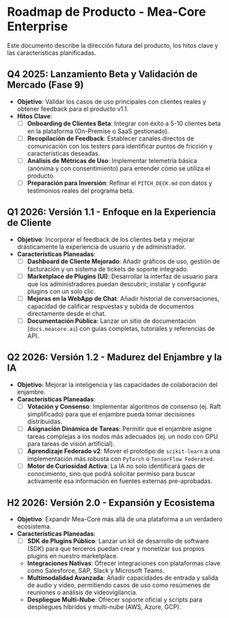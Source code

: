 # Roadmap de Producto - Mea-Core Enterprise

Este documento describe la dirección futura del producto, los hitos clave y las características planificadas.

## Q4 2025: Lanzamiento Beta y Validación de Mercado (Fase 9)

-   **Objetivo**: Validar los casos de uso principales con clientes reales y obtener feedback para el producto v1.1.
-   **Hitos Clave**:
    -   [ ] **Onboarding de Clientes Beta**: Integrar con éxito a 5-10 clientes beta en la plataforma (On-Premise o SaaS gestionado).
    -   [ ] **Recopilación de Feedback**: Establecer canales directos de comunicación con los testers para identificar puntos de fricción y características deseadas.
    -   [ ] **Análisis de Métricas de Uso**: Implementar telemetría básica (anónima y con consentimiento) para entender cómo se utiliza el producto.
    -   [ ] **Preparación para Inversión**: Refinar el `PITCH_DECK.md` con datos y testimonios reales del programa beta.

## Q1 2026: Versión 1.1 - Enfoque en la Experiencia de Cliente

-   **Objetivo**: Incorporar el feedback de los clientes beta y mejorar drásticamente la experiencia de usuario y de administrador.
-   **Características Planeadas**:
    -   [ ] **Dashboard de Cliente Mejorado**: Añadir gráficos de uso, gestión de facturación y un sistema de tickets de soporte integrado.
    -   [ ] **Marketplace de Plugins (UI)**: Desarrollar la interfaz de usuario para que los administradores puedan descubrir, instalar y configurar plugins con un solo clic.
    -   [ ] **Mejoras en la WebApp de Chat**: Añadir historial de conversaciones, capacidad de calificar respuestas y subida de documentos directamente desde el chat.
    -   [ ] **Documentación Pública**: Lanzar un sitio de documentación (`docs.meacore.ai`) con guías completas, tutoriales y referencias de API.

## Q2 2026: Versión 1.2 - Madurez del Enjambre y la IA

-   **Objetivo**: Mejorar la inteligencia y las capacidades de colaboración del enjambre.
-   **Características Planeadas**:
    -   [ ] **Votación y Consenso**: Implementar algoritmos de consenso (ej. Raft simplificado) para que el enjambre pueda tomar decisiones distribuidas.
    -   [ ] **Asignación Dinámica de Tareas**: Permitir que el enjambre asigne tareas complejas a los nodos más adecuados (ej. un nodo con GPU para tareas de visión artificial).
    -   [ ] **Aprendizaje Federado v2**: Mover el prototipo de `scikit-learn` a una implementación más robusta con `PyTorch` o `TensorFlow Federated`.
    -   [ ] **Motor de Curiosidad Activa**: La IA no solo identificará gaps de conocimiento, sino que podrá solicitar permiso para buscar activamente esa información en fuentes externas pre-aprobadas.

## H2 2026: Versión 2.0 - Expansión y Ecosistema

-   **Objetivo**: Expandir Mea-Core más allá de una plataforma a un verdadero ecosistema.
-   **Características Planeadas**:
    -   [ ] **SDK de Plugins Público**: Lanzar un kit de desarrollo de software (SDK) para que terceros puedan crear y monetizar sus propios plugins en nuestro marketplace.
    -   **Integraciones Nativas**: Ofrecer integraciones con plataformas clave como Salesforce, SAP, Slack y Microsoft Teams.
    -   **Multimodalidad Avanzada**: Añadir capacidades de entrada y salida de audio y video, permitiendo casos de uso como resúmenes de reuniones o análisis de videovigilancia.
    -   **Despliegue Multi-Nube**: Ofrecer soporte oficial y scripts para despliegues híbridos y multi-nube (AWS, Azure, GCP).
